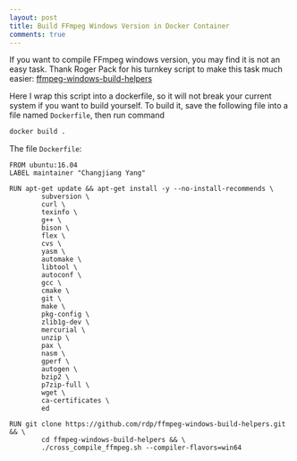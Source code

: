 ```yaml
---
layout: post
title: Build FFmpeg Windows Version in Docker Container
comments: true
---
```


If you want to compile FFmpeg windows version, you may find it is not an easy task. Thank Roger Pack for his turnkey script to make this task much easier: [ffmpeg-windows-build-helpers](https://github.com/rdp/ffmpeg-windows-build-helpers)

Here I wrap this script into a dockerfile, so it will not break your current system if you want to build yourself. To build it, save the following file into a file named `Dockerfile`, then run command 

```bash
docker build .
```

The file `Dockerfile`:

```
FROM ubuntu:16.04
LABEL maintainer "Changjiang Yang"

RUN apt-get update && apt-get install -y --no-install-recommends \
        subversion \
        curl \
        texinfo \
        g++ \
        bison \
        flex \
        cvs \
        yasm \
        automake \
        libtool \
        autoconf \
        gcc \
        cmake \
        git \
        make \
        pkg-config \
        zlib1g-dev \
        mercurial \
        unzip \
        pax \
        nasm \
        gperf \
        autogen \
        bzip2 \
        p7zip-full \
        wget \
        ca-certificates \
        ed

RUN git clone https://github.com/rdp/ffmpeg-windows-build-helpers.git && \
        cd ffmpeg-windows-build-helpers && \
        ./cross_compile_ffmpeg.sh --compiler-flavors=win64
```
